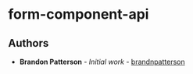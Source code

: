 # form-component-api

## Authors

* **Brandon Patterson** - *Initial work* - [brandnpatterson](https://github.com/brandnpatterson)
